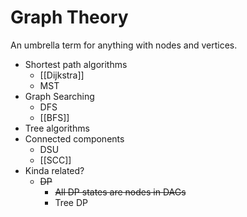 # Graph Theory
An umbrella term for anything with nodes and vertices.
- Shortest path algorithms
	- [[Dijkstra]]
	- MST
- Graph Searching
	- DFS
	- [[BFS]]
- Tree algorithms
- Connected components
	- DSU
	- [[SCC]]
- Kinda related?
	- ~~DP~~
		- ~~All DP states are nodes in DAGs~~
		- Tree DP